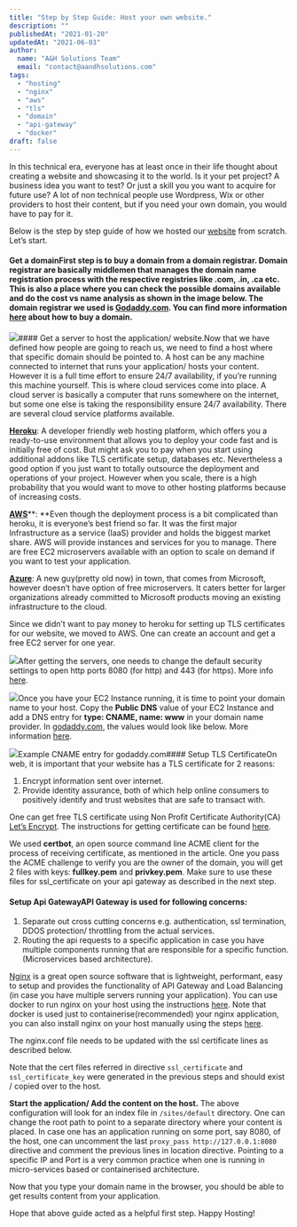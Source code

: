 ```yaml
---
title: "Step by Step Guide: Host your own website."
description: ""
publishedAt: "2021-01-20"
updatedAt: "2021-06-03"
author:
  name: "A&H Solutions Team"
  email: "contact@aandhsolutions.com"
tags:
  - "hosting"
  - "nginx"
  - "aws"
  - "tls"
  - "domain"
  - "api-gateway"
  - "docker"  
draft: false
---
```


In this technical era, everyone has at least once in their life thought about creating a website and showcasing it to the world. Is it your pet project? A business idea you want to test? Or just a skill you you want to acquire for future use? A lot of non technical people use Wordpress, Wix or other providers to host their content, but if you need your own domain, you would have to pay for it.

Below is the step by step guide of how we hosted our [website](https://www.eresume.tech) from scratch.
Let’s start.

#### Get a domainFirst step is to buy a domain from a domain registrar. Domain registrar are basically middlemen that manages the domain name registration process with the respective registries like .com, .in, .ca etc. This is also a place where you can check the possible domains available and do the cost vs name analysis as shown in the image below. The domain registrar we used is [Godaddy.com](https://www.godaddy.com/). You can find more information [here](https://www.godaddy.com/garage/how-to-buy-a-domain-name/) about how to buy a domain.

![](https://cdn-images-1.medium.com/max/800/1*kKgKkSEsDMbfHVYAdNSnuQ.png)#### Get a server to host the application/ website.Now that we have defined how people are going to reach us, we need to find a host where that specific domain should be pointed to. A host can be any machine connected to internet that runs your application/ hosts your content. However it is a full time effort to ensure 24/7 availability, if you’re running this machine yourself. This is where cloud services come into place. A cloud server is basically a computer that runs somewhere on the internet, but some one else is taking the responsibility ensure 24/7 availability.
There are several cloud service platforms available.

[**Heroku**](https://www.heroku.com/): A developer friendly web hosting platform, which offers you a ready-to-use environment that allows you to deploy your code fast and is initially free of cost. But might ask you to pay when you start using additional addons like TLS certificate setup, databases etc. Nevertheless a good option if you just want to totally outsource the deployment and operations of your project. However when you scale, there is a high probability that you would want to move to other hosting platforms because of increasing costs.

[**AWS**](https://aws.amazon.com/)**: **Even though the deployment process is a bit complicated than heroku, it is everyone’s best friend so far. It was the first major Infrastructure as a service (IaaS) provider and holds the biggest market share. AWS will provide instances and services for you to manage. There are free EC2 microservers available with an option to scale on demand if you want to test your application.

[**Azure**](https://azure.microsoft.com/en-us/): A new guy(pretty old now) in town, that comes from Microsoft, however doesn’t have option of free microservers. It caters better for larger organizations already committed to Microsoft products moving an existing infrastructure to the cloud.

Since we didn’t want to pay money to heroku for setting up TLS certificates for our website, we moved to AWS. One can create an account and get a free EC2 server for one year.

![](https://cdn-images-1.medium.com/max/800/1*6amC779xu2WbqErkbL3lxw.png)After getting the servers, one needs to change the default security settings to open http ports 8080 (for http) and 443 (for https). More info [here](https://aws.amazon.com/premiumsupport/knowledge-center/connect-http-https-ec2/).

![](https://cdn-images-1.medium.com/max/800/1*3SWPQXC6IKuZWR1FPGy_Iw.png)Once you have your EC2 Instance running, it is time to point your domain name to your host. Copy the **Public DNS** value of your EC2 Instance and add a DNS entry for **type: CNAME, name: www** in your domain name provider. In [godaddy.com](https://www.godaddy.com/), the values would look like below. More information [here](https://in.godaddy.com/help/add-a-cname-record-19236).

![](https://cdn-images-1.medium.com/max/800/1*WpKpdwwrqSQFe9LDKk5DEQ.png)Example CNAME entry for godaddy.com#### Setup TLS CertificateOn web, it is important that your website has a TLS certificate for 2 reasons:
1. Encrypt information sent over internet.
2. Provide identity assurance, both of which help online consumers to positively identify and trust websites that are safe to transact with.

One can get free TLS certificate using Non Profit Certificate Authority(CA) [Let’s Encrypt](https://letsencrypt.org/). The instructions for getting certificate can be found [here](https://letsencrypt.org/getting-started/).

We used **certbot**, an open source command line ACME client for the process of receiving certificate, as mentioned in the article. One you pass the ACME challenge to verify you are the owner of the domain, you will get 2 files with keys: **fullkey.pem** and **privkey.pem**. Make sure to use these files for ssl_certificate on your api gateway as described in the next step.

#### Setup Api GatewayAPI Gateway is used for following concerns:
1. Separate out cross cutting concerns e.g. authentication, ssl termination, DDOS protection/ throttling from the actual services.
2. Routing the api requests to a specific application in case you have multiple components running that are responsible for a specific function. (Microservices based architecture).

[Nginx](https://www.nginx.com/) is a great open source software that is lightweight, performant, easy to setup and provides the functionality of API Gateway and Load Balancing (in case you have multiple servers running your application). You can use docker to run nginx on your host using the instructions [here](https://hub.docker.com/_/nginx). Note that docker is used just to containerise(recommended) your nginx application, you can also install nginx on your host manually using the steps [here](https://mediatemple.net/community/products/developer/204405534/install-nginx-on-ubuntu).

The nginx.conf file needs to be updated with the ssl certificate lines as described below.

Note that the cert files referred in directive `ssl_certificate` and `ssl_certificate_key` were generated in the previous steps and should exist / copied over to the host.

**Start the application/ Add the content on the host.**
 The above configuration will look for an index file in `/sites/default` directory. One can change the root path to point to a separate directory where your content is placed. In case one has an application running on some port, say 8080, of the host, one can uncomment the last `proxy_pass http://127.0.0.1:8080` directive and comment the previous lines in location directive. Pointing to a specific IP and Port is a very common practice when one is running in micro-services based or containerised architecture.

Now that you type your domain name in the browser, you should be able to get results content from your application.

Hope that above guide acted as a helpful first step. Happy Hosting!
